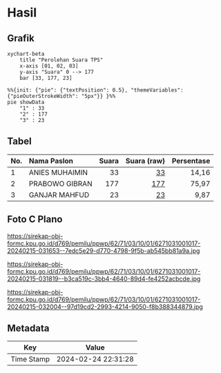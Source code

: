 # Hasil

## Grafik

```mermaid
xychart-beta
    title "Perolehan Suara TPS"
    x-axis [01, 02, 03]
    y-axis "Suara" 0 --> 177
    bar [33, 177, 23]
```

```mermaid
%%{init: {"pie": {"textPosition": 0.5}, "themeVariables": {"pieOuterStrokeWidth": "5px"}} }%%
pie showData
    "1" : 33
    "2" : 177
    "3" : 23
```

## Tabel

| No. | Nama Paslon    | Suara | Suara (raw) | Persentase |
|:--- |:-------------- | -----:| -----------:| ----------:|
| 1   | ANIES MUHAIMIN | 33    | [33][p-1]   | 14,16      |
| 2   | PRABOWO GIBRAN | 177   | [177][p-2]  | 75,97      |
| 3   | GANJAR MAHFUD  | 23    | [23][p-3]   | 9,87       |


[p-1]: https://github.com/gigit-pemilu/pemilu-2024-62-kalimantan-tengah/blob/main/pilpres/hitung-suara/sub/62-kalimantan-tengah/sub/71-kota-palangkaraya/sub/03-jekan-raya/sub/1001-palangka/sub/017-tps/sub/paslon-1.txt
[p-2]: https://github.com/gigit-pemilu/pemilu-2024-62-kalimantan-tengah/blob/main/pilpres/hitung-suara/sub/62-kalimantan-tengah/sub/71-kota-palangkaraya/sub/03-jekan-raya/sub/1001-palangka/sub/017-tps/sub/paslon-2.txt
[p-3]: https://github.com/gigit-pemilu/pemilu-2024-62-kalimantan-tengah/blob/main/pilpres/hitung-suara/sub/62-kalimantan-tengah/sub/71-kota-palangkaraya/sub/03-jekan-raya/sub/1001-palangka/sub/017-tps/sub/paslon-3.txt

## Foto C Plano

https://sirekap-obj-formc.kpu.go.id/d769/pemilu/ppwp/62/71/03/10/01/6271031001017-20240215-031653--7edc5e29-d770-4798-9f5b-ab545bb81a9a.jpg

https://sirekap-obj-formc.kpu.go.id/d769/pemilu/ppwp/62/71/03/10/01/6271031001017-20240215-031819--b3ca519c-3bb4-4640-89d4-fe4252acbcde.jpg

https://sirekap-obj-formc.kpu.go.id/d769/pemilu/ppwp/62/71/03/10/01/6271031001017-20240215-032004--97d19cd2-2993-4214-9050-f8b388344879.jpg


## Metadata

| Key        | Value               |
| ---------- | ------------------- |
| Time Stamp | 2024-02-24 22:31:28 |



